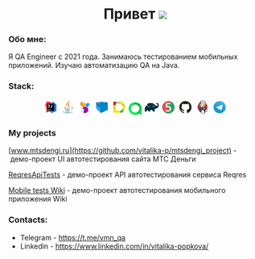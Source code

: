 <h1 align="center">Привет
<img src="https://github.com/blackcater/blackcater/raw/main/images/Hi.gif" height="32"/></h1>
<h3>Обо мне:</h3>
Я QA Engineer с 2021 года. Занимаюсь тестированием мобильных приложений. Изучаю автоматизацию QA на Java.  






### Stack:

<p align="center">
<img width="6%" title="IntelliJ IDEA" src="media/logo/Intelij_IDEA.svg">
<img width="6%" title="Java" src="media/logo/Java.svg">
<img width="6%" title="Selenide" src="media/logo/Selenide.svg">
<img width="6%" title="Selenoid" src="media/logo/Selenoid.svg">
<img width="6%" title="Allure Report" src="media/logo/Allure_Report.svg">
<img width="5%" title="Allure TestOps" src="media/logo/AllureTestOps.svg">
<img width="6%" title="Gradle" src="media/logo/Gradle.svg">
<img width="6%" title="JUnit5" src="media/logo/JUnit5.svg">
<img width="6%" title="GitHub" src="media/logo/GitHub.svg">
<img width="6%" title="Jenkins" src="media/logo/Jenkins.svg">
<img width="6%" title="Telegram" src="media/logo/Telegram.svg">
</p>

### My projects

[www.mtsdengi.ru](https://github.com/vitalika-p/mtsdengi_project) -  демо-проект UI автотестирования сайта МТС Деньги

[ReqresApiTests](https://github.com/vitalika-p/ReqresApiTests-15/tree/api_tests) - демо-проект API автотестирования сервиса Reqres

[Mobile tests Wiki](https://github.com/vitalika-p/mobile_tests_wiki/tree/hw21) - демо-проект автотестирования мобильного приложения Wiki


### Contacts:


+  Telegram - https://t.me/vmn_qa
+  Linkedin - https://www.linkedin.com/in/vitalika-popkova/



